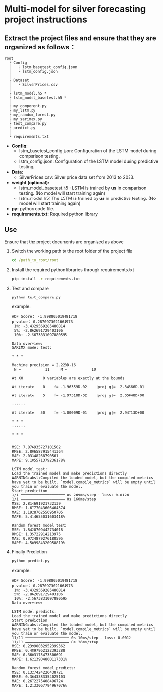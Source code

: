 # Multi-model for silver forecasting project instructions

## Extract the project files and ensure that they are organized as follows：

```
root
  ├ Config
  │   ├ lstm_basetest_config.json
  │   └ lstm_config.json
  │
  ├ Dataset
  │	  └ SilverPrices.csv
  │   
  ├ lstm_model.h5 *
  ├ lstm_model_basetest.h5 *
  │
  ├ my_component.py
  ├ my_lstm.py
  ├ my_random_forest.py
  ├ my_sarimax.py
  ├ test_compare.py
  ├ predict.py
  │
  └ requirements.txt
```
+ **Config**:
  + lstm_basetest_config.json: Configuration of the LSTM model during comparison testing.
  + lstm_config.json: Configuration of the LSTM model during predictive testing.
+ **Data:**
  + SilverPrices.csv: Silver price data set from 2013 to 2023.
+ **weight (optional):**
  + lstm_model_basetest.h5 : LSTM is trained by **us** in comparison testing. (No model will start training again)
  + lstm_model.h5: The LSTM is trained by **us** in predictive testing. (No model will start training again)
+ **py:** python code file.
+ **requirements.txt:** Required python library


## Use

Ensure that the project documents are organized as above

1. Switch the working path to the root folder of the project file

   ```cmd
   cd /path_to_root/root
   ```

2. Install the required python libraries through requirements.txt

   ```cmd
   pip install -r requirements.txt
   ```

3. Test and compare

   ```cmd
   python test_compare.py
   ```
    example:
   ```pseudocode
   ADF Score： -1.998805019481718
   p-value： 0.2870973021664973
   	1%: -3.4329569285480814
   	5%: -2.862691729403106
   	10%: -2.5673831097880595
   	
   Data overview: 
   SARIMX model test: 
   
   * * *
   
   Machine precision = 2.220D-16
    N =           11     M =           10
   
   At X0         0 variables are exactly at the bounds
   
   At iterate    0    f= -1.96359D-02    |proj g|=  2.34566D-01
   
   At iterate    5    f= -1.97318D-02    |proj g|=  2.05848D+00
   
   ......
   
   At iterate   50    f= -1.00009D-01    |proj g|=  2.94713D+00
   
   * * *
   ......
   
   * * *
                
   
   MSE: 7.876935727101502
   RMSE: 2.806587915441364
   MAE: 2.03348268790561
   MAPE: 9.185571379236178%
   
   LSTM model test: 
   Load the trained model and make predictions directly
   WARNING:absl:Compiled the loaded model, but the compiled metrics have yet to be built. `model.compile_metrics` will be empty until you train or evaluate the model.
   Start prediction
   1/1 ━━━━━━━━━━━━━━━━━━━━ 0s 269ms/step - loss: 0.0126
   1/1 ━━━━━━━━━━━━━━━━━━━━ 0s 160ms/step
   MSE: 2.814691921732139
   RMSE: 1.6777043606464574
   MAE: 1.1928762556950705
   MAPE: 5.414655031603418%
   
   Random forest model test: 
   MSE: 1.8420709442734018
   RMSE: 1.35722914213975
   MAE: 0.9724879276180595
   MAPE: 4.509984320958819%
   ```
   
4. Finally Prediction

   ```cmd
   python predict.py
   ```
   example:
   ```pseudocode
   ADF Score： -1.998805019481718
   p-value： 0.2870973021664973
   	1%: -3.4329569285480814
   	5%: -2.862691729403106
   	10%: -2.5673831097880595
   Data overview: 
   
   LSTM model predicts:
   Load the trained model and make predictions directly
   Start prediction
   WARNING:absl:Compiled the loaded model, but the compiled metrics have yet to be built. `model.compile_metrics` will be empty until you train or evaluate the model.
   11/11 ━━━━━━━━━━━━━━━━━━━━ 0s 10ms/step - loss: 0.0012
   11/11 ━━━━━━━━━━━━━━━━━━━━ 0s 26ms/step
   MSE: 0.23990032952399362
   RMSE: 0.4897962122393288
   MAE: 0.3603175473306691
   MAPE: 1.6213904800117331%
   
   Random forest model predicts:
   MSE: 0.1327424226438721
   RMSE: 0.3643383354025103
   MAE: 0.2672275408496724
   MAPE: 1.2133067794967076%
   ```

